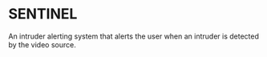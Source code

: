 # SENTINEL
An intruder alerting system that alerts the user when an intruder is detected by the video source.
